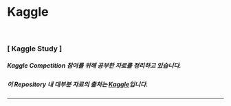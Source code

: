 # Kaggle

<br>

### [ Kaggle Study ]
##### Kaggle Competition 참여를 위해 공부한 자료를 정리하고 있습니다.
##### 이 Repository 내 대부분 자료의 출처는 [Kaggle](https://www.kaggle.com/)입니다.
---
